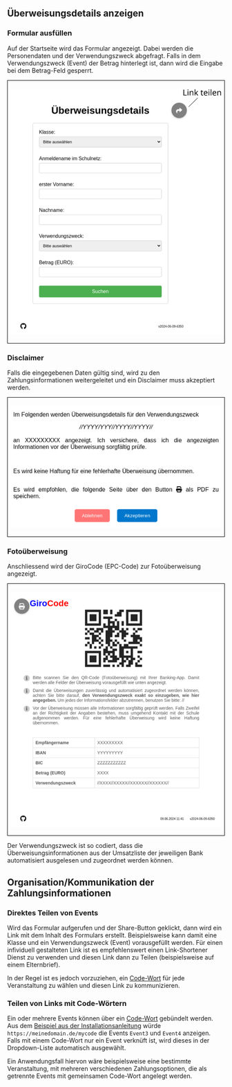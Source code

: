 ## Überweisungsdetails anzeigen

### Formular ausfüllen

Auf der Startseite wird das Formular angezeigt. Dabei werden die Personendaten und der Verwendungszweck abgefragt. Falls in dem Verwendungszweck (Event) der Betrag hinterlegt ist, dann wird die Eingabe bei dem Betrag-Feld gesperrt.

<p style="display: flex; justify-content: center; align-items: center; border: 1px solid black; padding: 20px;">
  <img src="files/formular.svg" alt="Formular" style="width: 80vw; max-width: 500px;"/>
</p>

### Disclaimer

Falls die eingegebenen Daten gültig sind, wird zu den Zahlungsinformationen weitergeleitet und ein Disclaimer muss akzeptiert werden.

<p style="display: flex; justify-content: center; align-items: center; border: 1px solid black; padding: 20px;">
  <img src="files/disclaimer.png" alt="Disclaimer" style="width: 80vw; max-width: 500px;"/>
</p>

### Fotoüberweisung

Anschliessend wird der GiroCode (EPC-Code) zur Fotoüberweisung angezeigt.

<p style="display: flex; justify-content: center; align-items: center; border: 1px solid black; padding: 20px;">
  <img src="files/qr.svg" alt="QR" style="width: 80vw; max-width: 500px;"/>
</p>

Der Verwendungszweck ist so codiert, dass die Überweisungsinformationen aus der Umsatzliste der jeweiligen Bank automatisiert ausgelesen und zugeordnet werden können.

## Organisation/Kommunikation der Zahlungsinformationen

### Direktes Teilen von Events

Wird das Formular aufgerufen und der Share-Button geklickt, dann wird ein Link mit dem Inhalt des Formulars erstellt. Beispielsweise kann damit eine Klasse und ein Verwendungszweck (Event) vorausgefüllt werden. Für einen infividuell gestalteten Link ist es empfehlenswert einen Link-Shortener Dienst zu verwenden und diesen Link dann zu Teilen (beispielsweise auf einem Elternbrief).

In der Regel ist es jedoch vorzuziehen, ein [Code-Wort](#code-wort) für jede Veranstaltung zu wählen und diesen Link zu kommunizieren.

### Teilen von Links mit Code-Wörtern <a id="code-wort"></a>

Ein oder mehrere Events können über ein [Code-Wort](deploy/#event-config) gebündelt werden. Aus dem [Beispiel aus der Installationsanleitung](deploy/#event-config) würde `https://meinedomain.de/mycode` die Events `Event3` und `Event4` anzeigen. Falls mit einem Code-Wort nur ein Event verknüft ist, wird dieses in der Dropdown-Liste automatisch ausgewählt.

Ein Anwendungsfall hiervon wäre beispielsweise eine bestimmte Veranstaltung, mit mehreren verschiedenen Zahlungsoptionen, die als getrennte Events mit gemeinsamen Code-Wort angelegt werden.



